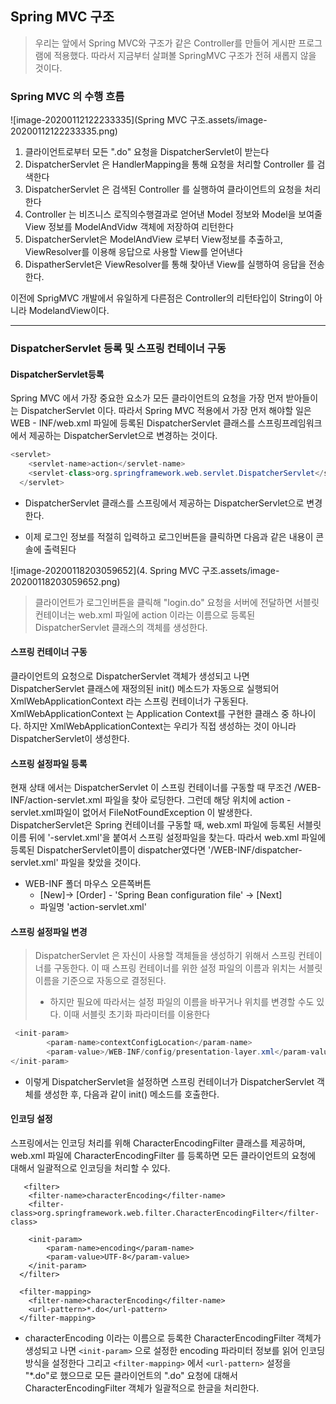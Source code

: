 ## Spring MVC 구조

> 우리는 앞에서  Spring MVC와 구조가 같은 Controller를 만들어 게시판 프로그램에 적용했다. 따라서 지금부터 살펴볼 SpringMVC 구조가 전혀 새롭지 않을 것이다.



### Spring MVC 의 수행 흐름

![image-20200112122233335](Spring MVC 구조.assets/image-20200112122233335.png)

1. 클라이언트로부터 모든 ".do" 요청을 DispatcherServlet이 받는다
2. DispatcherServlet 은 HandlerMapping을 통해 요청을 처리할 Controller 를 검색한다
3. DispatcherServlet 은 검색된 Controller 를 실행하여 클라이언트의 요청을 처리한다
4. Controller 는 비즈니스 로직의수행결과로 얻어낸 Model 정보와 Model을 보여줄 View 정보를 ModelAndVidw 객체에 저장하여 리턴한다
5. DispatcherServlet은 ModelAndView 로부터 View정보를 추출하고, ViewResolver를 이용해 응답으로 사용할 View를 얻어낸다
6. DispatherServlet은 ViewResolver를 통해 찾아낸 View를 실행하여 응답을 전송한다.

이전에 SprigMVC 개발에서 유일하게 다른점은 Controller의 리턴타입이 String이 아니라 ModelandView이다.

---



### DispatcherServlet 등록 및 스프링 컨테이너 구동

#### DispatcherServlet등록

Spring MVC 에서 가장 중요한 요소가 모든 클라이언트의 요청을 가장 먼저 받아들이는 DispatcherServlet 이다. 따라서 Spring MVC 적용에서 가장 먼저 해야할 일은 WEB - INF/web.xml 파일에 등록된 DispatcherServlet 클래스를 스프링프레임워크에서 제공하는 DispatcherServlet으로 변경하는 것이다.

```java
<servlet>    
    <servlet-name>action</servlet-name>
    <servlet-class>org.springframework.web.servlet.DispatcherServlet</servlet-class>
  </servlet>
```

- DispatcherServlet 클래스를 스프링에서 제공하는 DispatcherServlet으로 변경한다.

- 이제 로그인 정보를 적절히 입력하고 로그인버튼을 클릭하면 다음과 같은 내용이 콘솔에 출력된다

![image-20200118203059652](4. Spring MVC 구조.assets/image-20200118203059652.png)

> 클라이언트가 로그인버튼을 클릭해 "login.do" 요청을 서버에 전달하면 서블릿 컨테이너는 web.xml 파일에 action 이라는 이름으로 등록된 DispatcherServlet 클래스의 객체를 생성한다.

#### 스프링 컨테이너 구동

클라이언트의 요청으로 DispatcherServlet 객체가 생성되고 나면 DispatcherServlet 클래스에 재정의된 init() 메소드가 자동으로 실행되어 XmlWebApplicationContext 라는 스프링 컨테이너가 구동된다. XmlWebApplicationContext 는 Application Context를 구현한 클래스 중 하나이다. 하지만 XmlWebApplicationContext는 우리가 직접 생성하는 것이 아니라 DispatcherServlet이 생성한다.

#### 스프링 설정파일 등록

현재 상태 에서는 DispatcherServlet 이 스프링 컨테이너를 구동할 때 무조건 /WEB-INF/action-servlet.xml 파일을 찾아 로딩한다. 그런데 해당 위치에 action -servlet.xml파일이 없어서 FileNotFoundException 이 발생한다. DispatcherServlet은 Spring 컨테이너를 구동할 때, web.xml 파일에 등록된 서블릿 이름 뒤에 '-servlet.xml'을 붙여서 스프링 설정파일을 찾는다. 따라서 web.xml 파일에 등록된 DispatcherServlet이름이 dispatcher였다면 '/WEB-INF/dispatcher-servlet.xml' 파일을 찾았을 것이다.

- WEB-INF 폴더 마우스 오른쪽버튼
  - [New]-> [Order] - 'Spring Bean configuration file' -> [Next] 
  - 파일명 'action-servlet.xml' 



#### 스프링 설정파일 변경

> DispatcherServlet 은 자신이 사용할 객체들을 생성하기 위해서 스프링 컨테이너를 구동한다. 이 때 스프링 컨테이너를 위한 설정 파일의 이름과 위치는 서블릿 이름을 기준으로 자동으로 결정된다. 
>
> - 하지만 필요에 따라서는 설정 파일의 이름을 바꾸거나 위치를 변경할 수도 있다. 이때 서블릿 초기화 파라미터를 이용한다

```java
 <init-param>
    	<param-name>contextConfigLocation</param-name>
    	<param-value>/WEB-INF/config/presentation-layer.xml</param-value>
</init-param>
```

- 이렇게 DispatcherServlet을 설정하면 스프링 컨테이너가 DispatcherServlet 객체를 생성한 후, 다음과 같이 init() 메소드를 호출한다. 

#### 인코딩 설정

스프링에서는 인코딩 처리를 위해 CharacterEncodingFilter 클래스를 제공하며, web.xml 파일에 CharacterEncodingFilter 를 등록하면 모든 클라이언트의 요청에 대해서 일괄적으로 인코딩을 처리할 수 있다.

```
   <filter>
  	<filter-name>characterEncoding</filter-name>
  	<filter-class>org.springframework.web.filter.CharacterEncodingFilter</filter-class>
  	
  	<init-param>
  		<param-name>encoding</param-name>
  		<param-value>UTF-8</param-value>
  	</init-param>  
  </filter>
  
  <filter-mapping>
  	<filter-name>characterEncoding</filter-name>
  	<url-pattern>*.do</url-pattern>
  </filter-mapping>  
```

- characterEncoding 이라는 이름으로 등록한 CharacterEncodingFilter 객체가 생성되고 나면 `<init-param>` 으로 설정한 encoding 파라미터 정보를 읽어 인코딩 방식을 설정한다 그리고 `<filter-mapping>` 에서 `<url-pattern>` 설정을 "*.do"로 했으므로 모든 클라이언트의 ".do" 요청에 대해서 CharacterEncodingFilter 객체가 일괄적으로 한글을 처리한다.